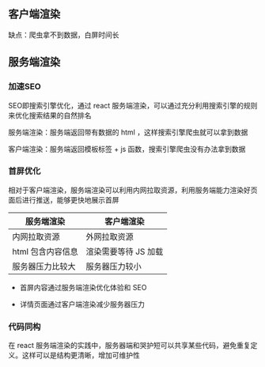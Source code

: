 ## 客户端渲染

缺点：爬虫拿不到数据，白屏时间长

## 服务端渲染

### 加速SEO

SEO即搜索引擎优化，通过 react 服务端渲染，可以通过充分利用搜索引擎的规则来优化搜索结果的自然排名

服务端渲染：服务端返回带有数据的 html ，这样搜索引擎爬虫就可以拿到数据

客户端渲染：服务端返回模板标签 + js 函数，搜索引擎爬虫没有办法拿到数据

### 首屏优化

相对于客户端渲染，服务端渲染可以利用内网拉取资源，利用服务端能力渲染好页面后进行推送，能够更快地展示首屏

| 服务端渲染        | 客户端渲染           |
| ----------------- | -------------------- |
| 内网拉取资源      | 外网拉取资源         |
| html 包含内容信息 | 渲染需要等待 JS 加载 |
| 服务器压力比较大  | 服务器压力较小       |

- 首屏内容通过服务端渲染优化体验和 SEO

- 详情页面通过客户端渲染减少服务器压力

### 代码同构

在 react 服务端渲染的实践中，服务器端和哭护短可以共享某些代码，避免重复定义。这样可以是结构更清晰，增加可维护性